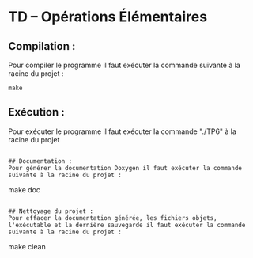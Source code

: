 # TD – Opérations Élémentaires 

## Compilation :
  Pour compiler le programme il faut exécuter la commande suivante à la racine du projet :
  ```
  make
  ```

## Exécution :
  Pour exécuter le programme il faut exécuter la commande "./TP6" à la racine du projet
  ``` 

## Documentation :
  Pour générer la documentation Doxygen il faut exécuter la commande suivante à la racine du projet :
  ```
  make doc
  ```

## Nettoyage du projet :
  Pour effacer la documentation générée, les fichiers objets, l'exécutable et la dernière sauvegarde il faut exécuter la commande suivante à la racine du projet :
  ```
  make clean
  ```

